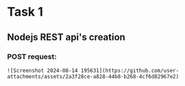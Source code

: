 # Task 1

## Nodejs REST api's creation

### POST request:
    ![Screenshot 2024-08-14 195631](https://github.com/user-attachments/assets/2a3f28ce-a828-44b8-b268-4cf6d82967e2)


